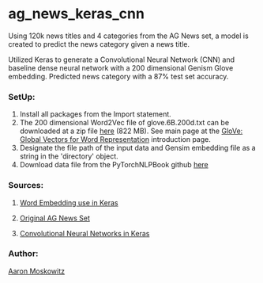 # ag_news_keras_cnn
Using 120k news titles and 4 categories from the AG News set, a model is created to predict the news category given a news title.

Utilized Keras to generate a Convolutional Neural Network (CNN) and baseline dense neural network with a 200 dimensional Genism Glove embedding. Predicted news category with a 87% test set accuracy.

### SetUp:
1. Install all packages from the Import statement.
2. The 200 dimensional Word2Vec file of glove.6B.200d.txt can be downloaded at a zip file [here](http://nlp.stanford.edu/data/glove.6B.zip) (822 MB). See main page at the [GloVe: Global Vectors for Word Representation](https://nlp.stanford.edu/projects/glove/) introduction page.
3. Designate the file path of the input data and Gensim embedding file as a string in the 'directory' object.
4. Download data file from the PyTorchNLPBook github [here](https://github.com/joosthub/PyTorchNLPBook/tree/master/data)

### Sources:
1. [Word Embedding use in Keras](https://machinelearningmastery.com/use-word-embedding-layers-deep-learning-keras/)

2. [Original AG News Set](http://www.di.unipi.it/~gulli/AG_corpus_of_news_articles.html)

3. [Convolutional Neural Networks in Keras](https://realpython.com/python-keras-text-classification/#convolutional-neural-networks-cnn)

### Author:
[Aaron Moskowitz](https://www.linkedin.com/in/aaroncmoskowitz/)
